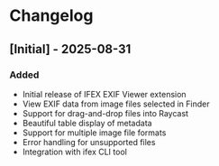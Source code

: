 # Changelog

## [Initial] - 2025-08-31

### Added

- Initial release of IFEX EXIF Viewer extension
- View EXIF data from image files selected in Finder
- Support for drag-and-drop files into Raycast
- Beautiful table display of metadata
- Support for multiple image file formats
- Error handling for unsupported files
- Integration with ifex CLI tool